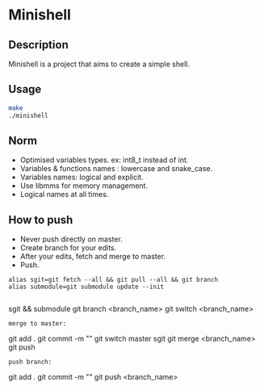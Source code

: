 # Minishell

## Description

Minishell is a project that aims to create a simple shell.

## Usage

```bash
make
./minishell
```

## Norm

- Optimised variables types. ex: int8_t instead of int.
- Variables & functions names : lowercase and snake_case.
- Variables names: logical and explicit.
- Use libmms for memory management.
- Logical names at all times.

## How to push

- Never push directly on master.
- Create branch for your edits.
- After your edits, fetch and merge to master.
- Push.

```
alias sgit=git fetch --all && git pull --all && git branch
alias submodule=git submodule update --init
```
```
```
sgit && submodule
git branch <branch_name>
git switch <branch_name>
```
merge to master:
```
git add .
git commit -m "<message>"
git switch master
sgit
git merge <branch_name>
git push
```
push branch:
```
git add .
git commit -m "<message>"
git push <branch_name>
```

